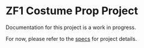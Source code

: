 # ZF1 Costume Prop Project
Documentation for this project is a work in progress.

For now, please refer to the [specs](specs.yaml) for project details.
